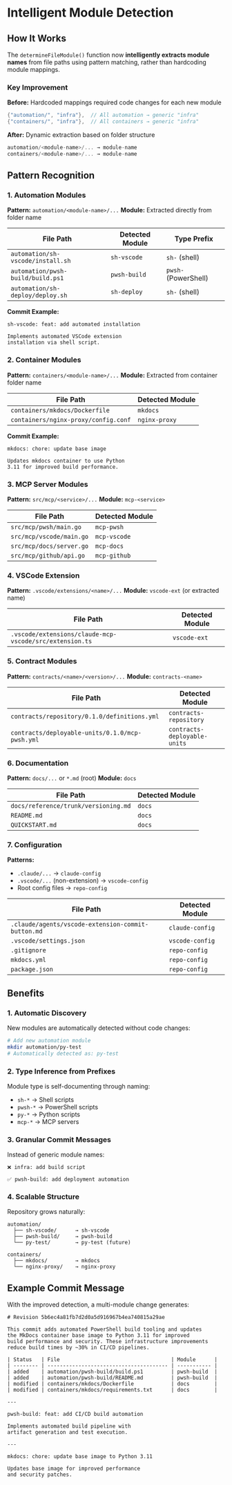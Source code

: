 # Intelligent Module Detection

## How It Works

The `determineFileModule()` function now **intelligently extracts module names** from file paths using pattern matching, rather than hardcoding module mappings.

### Key Improvement

**Before:** Hardcoded mappings required code changes for each new module

```go
{"automation/", "infra"},  // All automation → generic "infra"
{"containers/", "infra"},  // All containers → generic "infra"
```

**After:** Dynamic extraction based on folder structure

```go
automation/<module-name>/... → module-name
containers/<module-name>/... → module-name
```

## Pattern Recognition

### 1. Automation Modules

**Pattern:** `automation/<module-name>/...`
**Module:** Extracted directly from folder name

| File Path | Detected Module | Type Prefix |
|-----------|----------------|-------------|
| `automation/sh-vscode/install.sh` | `sh-vscode` | `sh-` (shell) |
| `automation/pwsh-build/build.ps1` | `pwsh-build` | `pwsh-` (PowerShell) |
| `automation/sh-deploy/deploy.sh` | `sh-deploy` | `sh-` (shell) |

**Commit Example:**

```text
sh-vscode: feat: add automated installation

Implements automated VSCode extension
installation via shell script.
```

### 2. Container Modules

**Pattern:** `containers/<module-name>/...`
**Module:** Extracted from container folder name

| File Path | Detected Module |
|-----------|----------------|
| `containers/mkdocs/Dockerfile` | `mkdocs` |
| `containers/nginx-proxy/config.conf` | `nginx-proxy` |

**Commit Example:**

```text
mkdocs: chore: update base image

Updates mkdocs container to use Python
3.11 for improved build performance.
```

### 3. MCP Server Modules

**Pattern:** `src/mcp/<service>/...`
**Module:** `mcp-<service>`

| File Path | Detected Module |
|-----------|----------------|
| `src/mcp/pwsh/main.go` | `mcp-pwsh` |
| `src/mcp/vscode/main.go` | `mcp-vscode` |
| `src/mcp/docs/server.go` | `mcp-docs` |
| `src/mcp/github/api.go` | `mcp-github` |

### 4. VSCode Extension

**Pattern:** `.vscode/extensions/<name>/...`
**Module:** `vscode-ext` (or extracted name)

| File Path | Detected Module |
|-----------|----------------|
| `.vscode/extensions/claude-mcp-vscode/src/extension.ts` | `vscode-ext` |

### 5. Contract Modules

**Pattern:** `contracts/<name>/<version>/...`
**Module:** `contracts-<name>`

| File Path                                       | Detected Module              |
|-------------------------------------------------|------------------------------|
| `contracts/repository/0.1.0/definitions.yml`    | `contracts-repository`       |
| `contracts/deployable-units/0.1.0/mcp-pwsh.yml` | `contracts-deployable-units` |

### 6. Documentation

**Pattern:** `docs/...` or `*.md` (root)
**Module:** `docs`

| File Path                            | Detected Module |
|--------------------------------------|-----------------|
| `docs/reference/trunk/versioning.md` | `docs`          |
| `README.md`                          | `docs`          |
| `QUICKSTART.md`                      | `docs`          |

### 7. Configuration

**Patterns:**

- `.claude/...` → `claude-config`
- `.vscode/...` (non-extension) → `vscode-config`
- Root config files → `repo-config`

| File Path | Detected Module |
|-----------|----------------|
| `.claude/agents/vscode-extension-commit-button.md` | `claude-config` |
| `.vscode/settings.json` | `vscode-config` |
| `.gitignore` | `repo-config` |
| `mkdocs.yml` | `repo-config` |
| `package.json` | `repo-config` |

## Benefits

### 1. **Automatic Discovery**

New modules are automatically detected without code changes:

```bash
# Add new automation module
mkdir automation/py-test
# Automatically detected as: py-test
```

### 2. **Type Inference from Prefixes**

Module type is self-documenting through naming:

- `sh-*` → Shell scripts
- `pwsh-*` → PowerShell scripts
- `py-*` → Python scripts
- `mcp-*` → MCP servers

### 3. **Granular Commit Messages**

Instead of generic module names:

```text
❌ infra: add build script

✅ pwsh-build: add deployment automation
```

### 4. **Scalable Structure**

Repository grows naturally:

```text
automation/
  ├── sh-vscode/      → sh-vscode
  ├── pwsh-build/     → pwsh-build
  └── py-test/        → py-test (future)

containers/
  ├── mkdocs/         → mkdocs
  └── nginx-proxy/    → nginx-proxy
```

## Example Commit Message

With the improved detection, a multi-module change generates:

```text
# Revision 5b6ec4a81fb7d2d0a5d916967b4ea740815a29ae

This commit adds automated PowerShell build tooling and updates
the MkDocs container base image to Python 3.11 for improved
build performance and security. These infrastructure improvements
reduce build times by ~30% in CI/CD pipelines.

| Status   | File                                    | Module      |
| -------- | --------------------------------------- | ----------- |
| added    | automation/pwsh-build/build.ps1         | pwsh-build  |
| added    | automation/pwsh-build/README.md         | pwsh-build  |
| modified | containers/mkdocs/Dockerfile            | docs        |
| modified | containers/mkdocs/requirements.txt      | docs        |

---

pwsh-build: feat: add CI/CD build automation

Implements automated build pipeline with
artifact generation and test execution.

---

mkdocs: chore: update base image to Python 3.11

Updates base image for improved performance
and security patches.
```
